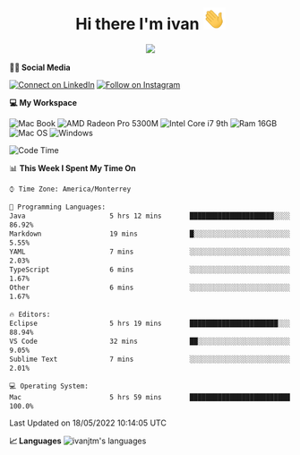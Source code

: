 <h1 align="center">Hi there I'm ivan <img src="https://raw.githubusercontent.com/ABSphreak/ABSphreak/master/gifs/Hi.gif" width="40px" /></h1>
<div align="center">
<img src="http://github-readme-streak-stats.herokuapp.com?user=ivanjtm&hide_border=true&background=00000000&border=FFFFFF00&sideNums=A8A8A8&sideLabels=A8A8A8&currStreakNum=FFC93C&dates=A8A8A8)](https://git.io/streak-stats"/>
</div>

**👦🏻 Social Media**

[![Connect on LinkedIn](https://img.shields.io/badge/LinkedIn-%230077B5.svg?&style=flat-square&logo=linkedin&logoColor=white)](https://www.linkedin.com/in/ivanjtm)
[![Follow on Instagram](https://img.shields.io/badge/Instagram-E4405F?style=flat-square&logo=instagram&logoColor=white)](https://www.instagram.com/ivanjtm)

**💻 My Workspace**

![Mac Book](https://img.shields.io/badge/Apple-MacBook_Pro_2019-999999?style=flat-square&logo=apple&logoColor=white)
![AMD Radeon Pro 5300M](https://img.shields.io/badge/AMD-Radeon_Pro_5300M-ED1C24?style=flat-square&logo=amd&logoColor=white)
![Intel Core i7 9th](https://img.shields.io/badge/Intel-Core_i7_9th-0071C5?style=flat-square&logo=intel&logoColor=white)
![Ram 16GB](https://img.shields.io/badge/RAM-16GB-230071C5?style=flat-square&logoColor=white)
![Mac OS](https://img.shields.io/badge/Mac%20OS-000000?style=flat-square&logo=apple&logoColor=white)
![Windows](https://img.shields.io/badge/Windows-0078D6?style=flat-square&logo=windows&logoColor=white)


<!--START_SECTION:waka-->
![Code Time](http://img.shields.io/badge/Code%20Time-682%20hrs%2020%20mins-blue)

📊 **This Week I Spent My Time On** 

```text
⌚︎ Time Zone: America/Monterrey

💬 Programming Languages: 
Java                     5 hrs 12 mins       █████████████████████░░░░   86.92% 
Markdown                 19 mins             █░░░░░░░░░░░░░░░░░░░░░░░░   5.55% 
YAML                     7 mins              ░░░░░░░░░░░░░░░░░░░░░░░░░   2.03% 
TypeScript               6 mins              ░░░░░░░░░░░░░░░░░░░░░░░░░   1.67% 
Other                    6 mins              ░░░░░░░░░░░░░░░░░░░░░░░░░   1.67%

🔥 Editors: 
Eclipse                  5 hrs 19 mins       ██████████████████████░░░   88.94% 
VS Code                  32 mins             ██░░░░░░░░░░░░░░░░░░░░░░░   9.05% 
Sublime Text             7 mins              ░░░░░░░░░░░░░░░░░░░░░░░░░   2.01%

💻 Operating System: 
Mac                      5 hrs 59 mins       █████████████████████████   100.0%

```


 Last Updated on 18/05/2022 10:14:05 UTC
<!--END_SECTION:waka-->
**📈 Languages**
 ![ivanjtm's languages](https://wakatime.com/share/@ivanjtm/a32f83c6-d0c9-49a4-a5ae-d0440b950377.svg)

